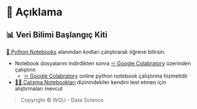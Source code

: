 # 🗽 Açıklama

## 📊 Veri Bilimi Başlangıç Kiti

[📗 Python Notebooks](https://ds.yemreak.com/Data%20Science%20Notebooks) alanından kodları çalıştırarak öğrene bilirsin.

- Notebook dosyalarını indirdikten sonra [♾ Google Colabratory](https://colab.research.google.com/) üzerinden çalıştırın
  - [♾ Google Colabratory](https://colab.research.google.com/) online python notebook çalıştırma hizmetidir
- [👨‍💻 Çalışma Notebookları](https://ds.yemreak.com/Data%20Science%20Notebooks/2-calisma-notebooklari) dizinindekiler kendini test etmen için alıştırmaları mevcut

> Copyright © WQU - Data Science
